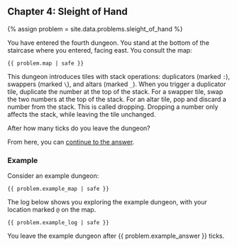 ## Chapter 4: Sleight of Hand

{% assign problem = site.data.problems.sleight_of_hand %}

You have entered the fourth dungeon. You stand at the bottom of the staircase where you entered, facing east. You consult the map:

<pre><code>{{ problem.map | safe }}</code></pre>

This dungeon introduces tiles with stack operations: duplicators (marked `:`), swappers (marked `\`), and altars (marked `_`). When you trigger a duplicator tile, duplicate the number at the top of the stack. For a swapper tile, swap the two numbers at the top of the stack. For an altar tile, pop and discard a number from the stack. This is called dropping. Dropping a number only affects the stack, while leaving the tile unchanged.

After how many ticks do you leave the dungeon?

From here, you can [continue to the answer](../../answers/chapters/04/sleight-of-hand.md).


### Example

Consider an example dungeon:

<pre><code>{{ problem.example_map | safe }}</code></pre>

The log below shows you exploring the example dungeon, with your location marked `@` on the map.

<pre><code>{{ problem.example_log | safe }}</code></pre>

You leave the example dungeon after {{ problem.example_answer }} ticks.
